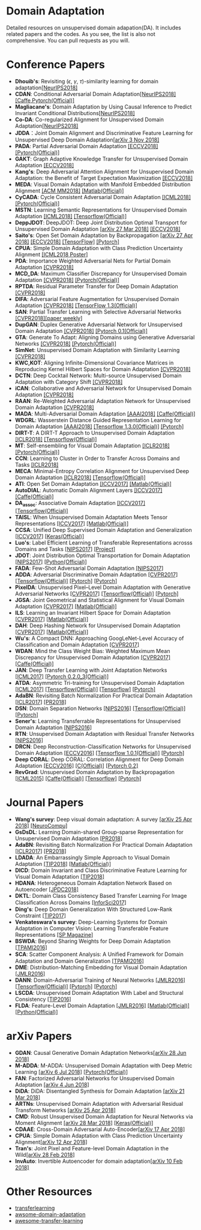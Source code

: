 # Domain Adaptation
Detailed resources on unsupervised domain adapation(DA). It includes related papers and the codes. As you see, the list is also not comprehensive. You can pull requests as you will.

# Conference Papers

- **Dhouib's**: Revisiting ($\epsilon$, $\gamma$, $\tau$)-similarity learning for domain adaptation[[NeurIPS2018]](http://papers.nips.cc/paper/7969-revisiting-epsilon-gamma-tau-similarity-learning-for-domain-adaptation.pdf)
- **CDAN**: Conditional Adversarial Domain Adaptation[[NeurIPS2018]](http://papers.nips.cc/paper/7436-conditional-adversarial-domain-adaptation.pdf)[[Caffe,Pytorch(Official)]](https://github.com/thuml/CDAN)
- **Magliacane's**: Domain Adaptation by Using Causal Inference to Predict Invariant Conditional Distributions[[NeurIPS2018]](http://papers.nips.cc/paper/8282-domain-adaptation-by-using-causal-inference-to-predict-invariant-conditional-distributions.pdf)
- **Co-DA**: Co-regularized Alignment for Unsupervised Domain Adaptation[[NeurIPS2018]](http://papers.nips.cc/paper/8146-co-regularized-alignment-for-unsupervised-domain-adaptation.pdf)
- **JDDA**：Joint Domain Alignment and Discriminative Feature Learning for Unsupervised Deep Domain Adaptation[[arXiv 3 Nov 2018]](https://arxiv.org/pdf/1808.09347.pdf)
- **PADA**: Partial Adversarial Domain Adaptation [[ECCV2018]](http://openaccess.thecvf.com/content_ECCV_2018/html/Zhangjie_Cao_Partial_Adversarial_Domain_ECCV_2018_paper.html) [[Pytorch(Official)]](https://github.com/thuml/PADA)
- **GAKT**: Graph Adaptive Knowledge Transfer for Unsupervised Domain Adaptation [[ECCV2018]](http://openaccess.thecvf.com/content_ECCV_2018/html/Zhengming_Ding_Graph_Adaptive_Knowledge_ECCV_2018_paper.html)
- **Kang's**: Deep Adversarial Attention Alignment for Unsupervised Domain Adaptation: the Benefit of Target Expectation Maximization [[ECCV2018]](http://openaccess.thecvf.com/content_ECCV_2018/html/Guoliang_Kang_Deep_Adversarial_Attention_ECCV_2018_paper.html)
- **MEDA**: Visual Domain Adaptation with Manifold Embedded Distribution Alignment [[ACM MM2018]](https://arxiv.org/abs/1807.07258) [[Matlab(Official)]](https://github.com/jindongwang/transferlearning/tree/master/code/traditional/MEDA#meda-manifold-embedded-distribution-alignment)
- **CyCADA**: Cycle Consistent Adversarial Domain Adaptation [[ICML2018]](http://proceedings.mlr.press/v80/hoffman18a/hoffman18a.pdf) [[Pytorch(Official)]](https://github.com/jhoffman/cycada_release)
- **MSTN**: Learning Semantic Representations for Unsupervised Domain Adaptation [[ICML2018]](http://proceedings.mlr.press/v80/xie18c/xie18c.pdf) [[Tensorflow(Official)]](https://github.com/Mid-Push/Moving-Semantic-Transfer-Network)
- **DeppJDOT**: DeepJDOT: Deep Joint Distribution Optimal Transport for Unsupervised Domain Adaptation [[arXiv 27 Mar 2018]](https://arxiv.org/pdf/1803.10081.pdf) [[ECCV2018]](http://openaccess.thecvf.com/content_ECCV_2018/html/Bharath_Bhushan_Damodaran_DeepJDOT_Deep_Joint_ECCV_2018_paper.html)
- **Saito's**: Open Set Domain Adaptation by Backpropagation [[arXiv 27 Apr 2018]](https://arxiv.org/abs/1804.10427)  [[ECCV2018]](http://openaccess.thecvf.com/content_ECCV_2018/html/Kuniaki_Saito_Adversarial_Open_Set_ECCV_2018_paper.html) [[TensorFlow]](https://github.com/Mid-Push/Open_set_domain_adaptation) [[Pytorch]](https://github.com/YU1ut/openset-DA)
- **CPUA**: Simple Domain Adaptation with Class Prediction Uncertainty Alignment [[ICML2018 Poster]](https://arxiv.org/abs/1804.04448)
- **PDA**: Importance Weighted Adversarial Nets for Partial Domain Adaptation [[CVPR2018]](https://arxiv.org/abs/1803.09210)
- **MCD_DA**: Maximum Classifier Discrepancy for Unsupervised Domain Adaptation [[CVPR2018]](https://arxiv.org/abs/1712.02560) [[Pytorch(Official)]](https://github.com/mil-tokyo/MCD_DA)
- **RPTDA**: Residual Parameter Transfer for Deep Domain Adaptation [[CVPR2018]](https://arxiv.org/abs/1711.07714)
- **DIFA**: Adversarial Feature Augmentation for Unsupervised Domain Adaptation [[CVPR2018]](https://arxiv.org/abs/1711.08561) [[TensorFlow 1.3(Official)]](https://github.com/ricvolpi/adversarial-feature-augmentation)
- **SAN**: Partial Transfer Learning with Selective Adversarial Networks [[CVPR2018]](https://arxiv.org/abs/1707.07901)[[paper weekly]](http://www.paperweekly.site/papers/1388)
- **DupGAN**: Duplex Generative Adversarial Network for Unsupervised Domain Adaptation [[CVPR2018]](http://vipl.ict.ac.cn/uploadfile/upload/2018041610083083.pdf) [[Pytorch 0.1(Official)]](http://vipl.ict.ac.cn/view_database.php?id=6)
- **GTA**: Generate To Adapt: Aligning Domains using Generative Adversarial Networks [[CVPR2018]](https://arxiv.org/abs/1704.01705) [[Pytorch(Official)]](https://github.com/yogeshbalaji/Generate_To_Adapt)
- **SimNet**: Unsupervised Domain Adaptation with Similarity Learning [[CVPR2018]](http://openaccess.thecvf.com/content_cvpr_2018/CameraReady/1887.pdf)
- **KWC,KOT**: Aligning Infinite-Dimensional Covariance Matrices in Reproducing Kernel Hilbert Spaces for Domain Adaptation [[CVPR2018]](http://openaccess.thecvf.com/content_cvpr_2018/CameraReady/3383.pdf)
- **DCTN**: Deep Cocktail Network: Multi-source Unsupervised Domain Adaptation with Category Shift [[CVPR2018]](http://openaccess.thecvf.com/content_cvpr_2018/CameraReady/1880.pdf)
- **iCAN**: Collaborative and Adversarial Network for Unsupervised Domain Adaptation [[CVPR2018]](http://openaccess.thecvf.com/content_cvpr_2018/CameraReady/1410.pdf)
- **RAAN**: Re-Weighted Adversarial Adaptation Network for Unsupervised Domain Adaptation [[CVPR2018]](http://openaccess.thecvf.com/content_cvpr_2018/CameraReady/1224.pdf)
- **MADA**: Multi-Adversarial Domain Adaptation [[AAAI2018]](http://ise.thss.tsinghua.edu.cn/~mlong/doc/multi-adversarial-domain-adaptation-aaai18.pdf) [[Caffe(Official)]](https://github.com/thuml/MADA)
- **WDGRL**: Wasserstein Distance Guided Representation Learning for Domain Adaptation [[AAAI2018]](https://arxiv.org/abs/1707.01217) [[Tensorflow 1.3.0(Official)]](https://github.com/RockySJ/WDGRL) [[Pytorch]](https://github.com/jvanvugt/pytorch-domain-adaptation)
- **DIRT-T**: A DIRT-T Approach to Unsupervised Domain Adaptation [[ICLR2018]](https://openreview.net/forum?id=H1q-TM-AW) [[Tensorflow(Official)]](https://github.com/RuiShu/dirt-t)
- **MT**: Self-ensembling for Visual Domain Adaptation [[ICLR2018]](https://openreview.net/pdf?id=rkpoTaxA-) [[Pytorch(Official)]](https://github.com/Britefury/self-ensemble-visual-domain-adapt/)
- **CCN**: Learning to Cluster in Order to Transfer Across Domains and Tasks [[ICLR2018]](https://openreview.net/pdf?id=ByRWCqvT-)
- **MECA**: Minimal-Entropy Correlation Alignment for Unsupervised Deep Domain Adaptation [[ICLR2018]](https://openreview.net/forum?id=rJWechg0Z) [[Tensorflow(Official)]](https://github.com/pmorerio/minimal-entropy-correlation-alignment)
- **ATI**: Open Set Domain Adaptation [[ICCV2017]](http://openaccess.thecvf.com/content_ICCV_2017/papers/Busto_Open_Set_Domain_ICCV_2017_paper.pdf) [[Matlab(Official)]](https://github.com/Heliot7/open-set-da)
- **AutoDIAL**: Automatic DomaIn Alignment Layers [[ICCV2017]](https://www.computer.org/csdl/proceedings/iccv/2017/1032/00/1032f077.pdf) [[Caffe(Official)]](https://github.com/ducksoup/autodial)
- **DA<sub>assoc</sub>**: Associative Domain Adaptation [[ICCV2017]](http://openaccess.thecvf.com/content_ICCV_2017/papers/Haeusser_Associative_Domain_Adaptation_ICCV_2017_paper.pdf)[[Tensorflow(Official)]](https://github.com/haeusser/learning_by_association)
- **TAISL**: When Unsupervised Domain Adaptation Meets Tensor Representations [[ICCV2017]](http://openaccess.thecvf.com/content_ICCV_2017/papers/Lu_When_Unsupervised_Domain_ICCV_2017_paper.pdf) [[Matlab(Official)]](https://github.com/poppinace/TAISL)
- **CCSA**: Unified Deep Supervised Domain Adaptation and Generalization [[ICCV2017]](http://openaccess.thecvf.com/content_ICCV_2017/papers/Motiian_Unified_Deep_Supervised_ICCV_2017_paper.pdf) [[Keras(Official)]](https://github.com/samotiian/CCSA)
- **Luo's**: Label Efficient Learning of Transferable Representations acrosss Domains and Tasks [[NIPS2017]](http://vision.stanford.edu/pdf/luo2017nips.pdf) [[Project]](http://alan.vision/nips17_website/)
- **JDOT**: Joint Distribution Optimal Transportation for Domain Adaptation [[NIPS2017]](http://papers.nips.cc/paper/6963-joint-distribution-optimal-transportation-for-domain-adaptation.pdf) [[Python(Official)]](https://github.com/rflamary/JDOT)
- **FADA**: Few-Shot Adversarial Domain Adaptation [[NIPS2017]](https://papers.nips.cc/paper/7244-few-shot-adversarial-domain-adaptation.pdf)
- **ADDA**: Adversarial Discriminative Domain Adaptation [[CVPR2017]](http://openaccess.thecvf.com/content_cvpr_2017/papers/Tzeng_Adversarial_Discriminative_Domain_CVPR_2017_paper.pdf)  [[Tensorflow(Official)]](https://github.com/erictzeng/adda) [[Pytorch]](https://github.com/corenel/pytorch-adda) [[Pytorch]](https://github.com/jvanvugt/pytorch-domain-adaptation)
- **PixelDA**: Unsupervised Pixel–Level Domain Adaptation with Generative Adversarial Networks [[CVPR2017]](http://openaccess.thecvf.com/content_cvpr_2017/papers/Bousmalis_Unsupervised_Pixel-Level_Domain_CVPR_2017_paper.pdf) [[Tensorflow(Official)]](https://github.com/tensorflow/models/tree/master/research/domain_adaptation) [[Pytorch]](https://github.com/vaibhavnaagar/pixelDA_GAN)
- **JGSA**: Joint Geometrical and Statistical Alignment for Visual Domain Adaptation [[CVPR2017]](http://openaccess.thecvf.com/content_cvpr_2017/papers/Zhang_Joint_Geometrical_and_CVPR_2017_paper) [[Matlab(Official)]](https://www.uow.edu.au/~jz960/)
- **ILS**: Learning an Invariant Hilbert Space for Domain Adaptation [[CVPR2017]](http://openaccess.thecvf.com/content_cvpr_2017/papers/Herath_Learning_an_Invariant_CVPR_2017_paper.pdf) [[Matlab(Official)]](https://bitbucket.org/sherath/ils/src)
- **DAH**: Deep Hashing Network for Unsupervised Domain Adaptation [[CVPR2017]](http://openaccess.thecvf.com/content_cvpr_2017/supplemental/Venkateswara_Deep_Hashing_Network_2017_CVPR_supplemental.pdf) [[Matlab(Official)]](https://github.com/hemanthdv/da-hash)
- **Wu's**: A Compact DNN: Approaching GoogLeNet-Level Accuracy of Classification and Domain Adaptation [[CVPR2017]](http://openaccess.thecvf.com/content_cvpr_2017/papers/Wu_A_Compact_DNN_CVPR_2017_paper.pdf)
- **WDAN**: Mind the Class Weight Bias: Weighted Maximum Mean Discrepancy for Unsupervised Domain Adaptation [[CVPR2017]](http://openaccess.thecvf.com/content_cvpr_2017/papers/Yan_Mind_the_Class_CVPR_2017_paper.pdf) [[Caffe(Official)]](https://github.com/yhldhit/WMMD-Caffe)
- **JAN**: Deep Transfer Learning with Joint Adaptation Networks [[ICML2017]](proceedings.mlr.press/v70/long17a/long17a.pdf) [[Pytorch 0.2.0_3(Official)]](https://github.com/thuml/Xlearn)
- **ATDA**: Asymmetric Tri-training for Unsupervised Domain Adaptation [[ICML2017]](proceedings.mlr.press/v70/saito17a/saito17a.pdf) [[Tensorflow(Official)]](https://github.com/ksaito-ut/atda) [[Tensorflow]](https://github.com/vtddggg/ATDA) [[Pytorch]](https://github.com/corenel/pytorch-atda)
- **AdaBN**: Revisiting Batch Normalization For Practical Domain Adaptation [[ICLR2017]](https://openreview.net/pdf?id=BJuysoFeg) [[PR2018]](http://winsty.net/papers/adabn.pdf)
- **DSN**: Domain Separation Networks [[NIPS2016]](http://papers.nips.cc/paper/6254-domain-separation-networks) [[Tensorflow(Official)]](https://github.com/tensorflow/models/tree/master/research/domain_adaptation/domain_separation) [[Pytorch]](https://github.com/fungtion/DSN)
- **Sener's**: Learning Transferrable Representations for Unsupervised Domain Adaptation [[NIPS2016]](http://papers.nips.cc/paper/6360-learning-transferrable-representations-for-unsupervised-domain-adaptation)
- **RTN**: Unsupervised Domain Adaptation with Residual Transfer Networks [[NIPS2016]](https://papers.nips.cc/paper/6110-unsupervised-domain-adaptation-with-residual-transfer-networks.pdf)
- **DRCN**: Deep Reconstruction-Classification Networks for Unsupervised Domain Adaptation [[ECCV2016]](https://arxiv.org/abs/1607.03516) [[Tensorflow 1.0.1(Official)]](https://github.com/ghif/drcn) [[Pytorch]](https://github.com/fungtion/DRCN)
- **Deep CORAL**: Deep CORAL: Correlation Alignment for Deep Domain Adaptation [[ECCV2016]](https://arxiv.org/pdf/1607.01719.pdf) [[C(Official)]](https://github.com/VisionLearningGroup/CORAL) [[Pytorch 0.2]](https://github.com/SSARCandy/DeepCORAL)
- **RevGrad**: Unsupervised Domain Adaptation by Backpropagation [[ICML2015]](http://proceedings.mlr.press/v37/ganin15.pdf) [[Caffe(Official)]](https://github.com/ddtm/caffe/tree/grl) [[Tensorflow]](https://github.com/shucunt/domain_adaptation) [[Pytorch]](https://github.com/jvanvugt/pytorch-domain-adaptation)

# Journal Papers

- **Wang's survey**: Deep visual domain adaptation: A survey [[arXiv 25 Apr 2018]](https://arxiv.org/abs/1802.03601) [[NeuroCompu]](https://www.sciencedirect.com/science/article/pii/S0925231218306684/pdfft?md5=011fcc27c88a40c9e7c88918ba8cc1b2&pid=1-s2.0-S0925231218306684-main.pdf)
- **GsDsDL**: Learning Domain-shared Group-sparse Representation for Unsupervised Domain Adaptation [[PR2018]](https://www.sciencedirect.com/sdfe/pdf/download/read/noindex/pii/S0031320318301614/1-s2.0-S0031320318301614-main.pdf)
- **AdaBN**: Revisiting Batch Normalization For Practical Domain Adaptation [[ICLR2017]](https://openreview.net/pdf?id=BJuysoFeg) [[PR2018]](http://winsty.net/papers/adabn.pdf)
- **LDADA**: An Embarrassingly Simple Approach to Visual Domain Adaptation [[TIP2018]](https://ieeexplore.ieee.org/document/8325317/) [[Matlab(Official)]](https://github.com/poppinace/ldada)
- **DICD**: Domain Invariant and Class Discriminative Feature Learning for Visual Domain Adaptation [[TIP2018]](https://ieeexplore.ieee.org/document/8362753/)
- **HDANA**: Heterogeneous Domain Adaptation Network Based on Autoencoder [[JPDC2018]](https://www.sciencedirect.com/science/article/pii/S0743731517301922)
- **DKTL**: Domain Class Consistency Based Transfer Learning For Image Classiﬁcation Across Domains [[InforSci2017]](https://www.sciencedirect.com/sdfe/pdf/download/read/noindex/pii/S0020025516313159/1-s2.0-S0020025516313159-main.pdf)
- **Ding's**: Deep Domain Generalization With Structured Low-Rank Constraint [[TIP2017]](ieeexplore.ieee.org/iel7/83/4358840/08053784.pdf)
- **Venkateswara's survey**: Deep-Learning Systems for Domain Adaptation in Computer Vision: Learning Transferable Feature Representations [[SP Magazine]](https://ieeexplore.ieee.org/document/8103149/)
- **BSWDA**: Beyond Sharing Weights for Deep Domain Adaptation [[TPAMI2016]](https://www.computer.org/csdl/trans/tp/preprint/08310033.pdf)
- **SCA**: Scatter Component Analysis: A Uniﬁed Framework for Domain Adaptation and Domain Generalization [[TPAMI2016]](https://www.computer.org/csdl/trans/tp/2017/07/07542175.pdf)
- **DME**: Distribution-Matching Embedding for Visual Domain Adaptation [[JMLR2016]](www.jmlr.org/papers/volume17/15-207/15-207.pdf)
- **DANN**: Domain-Adversarial Training of Neural Networks [[JMLR2016]](http://www.jmlr.org/papers/volume17/15-239/15-239.pdf) [[Tensorflow(Official)]](https://github.com/pumpikano/tf-dann) [[Pytorch]](https://github.com/fungtion/DANN) [[Pytorch]](https://github.com/GRAAL-Research/domain_adversarial_neural_network)
- **LSCDA**: Unsupervised Domain Adaptation With Label and Structural Consistency [[TIP2016]](https://ieeexplore.ieee.org/iel7/83/7581012/07569007.pdf)
- **FLDA**: Feature-Level Domain Adaptation [[JMLR2016]](http://www.jmlr.org/papers/volume17/15-206/15-206.pdf) [[Matlab(Official)]](https://github.com/wmkouw/flda) [[Python(Official)]](https://github.com/wmkouw/libTLDA)

# arXiv Papers


- **GDAN**: Causal Generative Domain Adaptation Networks[[arXiv 28 Jun 2018]](https://arxiv.org/pdf/1804.04333.pdf)
- **M-ADDA**: M-ADDA: Unsupervised Domain Adaptation with Deep Metric Learning [[arXiv 6 Jul 2018]](https://arxiv.org/pdf/1807.02552.pdf) [[Pytorch(Official)]](https://github.com/IssamLaradji/M-ADDA)
- **FAN**: Factorized Adversarial Networks for Unsupervised Domain Adaptation [[arXiv 4 Jun 2018]](https://arxiv.org/pdf/1806.01376.pdf)
- **DiDA**: DiDA: Disentangled Synthesis for Domain Adaptation [[arXiv 21 Mar 2018]](https://arxiv.org/pdf/1805.08019.pdf)
- **ARTNs**: Unsupervised Domain Adaptation with Adversarial Residual Transform Networks [[arXiv 25 Apr 2018]](https://arxiv.org/abs/1804.09578)
- **CMD**: Robust Unsupervised Domain Adaptation for Neural Networks via Moment Alignment [[arXiv 28 Mar 2018]](https://arxiv.org/pdf/1711.06114.pdf) [[Keras(Official)]](https://github.com/wzell/mann)
- **CDAAE**: Cross-Domain Adversarial Auto-Encoder[[arXiv 17 Apr 2018]](https://arxiv.org/pdf/1804.06078.pdf)
- **CPUA**: Simple Domain Adaptation with Class Prediction Uncertainty Alignment[[arXiv 12 Apr 2018]](https://arxiv.org/pdf/1804.04448.pdf)
- **Tran's**: Joint Pixel and Feature-level Domain Adaptation in the Wild[[arXiv 28 Feb 2018]](https://arxiv.org/pdf/1803.00068.pdf)
- **InvAuto**: Invertible Autoencoder for domain adaptation[[arXiv 10 Feb 2018]](https://arxiv.org/pdf/1802.06869.pdf)

# Other Resources

- [transferlearning](https://github.com/jindongwang/transferlearning)
- [awsome-domain-adaptation](https://github.com/zhaoxin94/awsome-domain-adaptation)
- [awesome-transfer-learning](https://github.com/artix41/awesome-transfer-learning)
